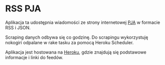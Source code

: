 # RSS PJA

Aplikacja ta udostępnia wiadomości ze strony internetowej [PJA](http://www.pja.edu.pl/aktualnosci/glowna) w formacie RSS i JSON.

Scraping danych odbywa się co godzinę. Do scrapingu wykorzystuję nokogiri odpalane w rake tasku za pomocą Heroku Scheduler.

Aplikacja jest hostowana na [Heroku](https://pja-rss.herokuapp.com), gdzie znajdują się podstawowe informacje i linki do feedów.

